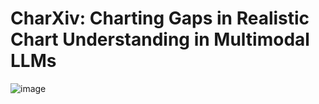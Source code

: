 # CharXiv: Charting Gaps in Realistic Chart Understanding in Multimodal LLMs
![image](https://github.com/charxiv/charxiv.github.io/assets/59942464/e0b05aaa-235d-44ed-824f-f5e62b24e450)
